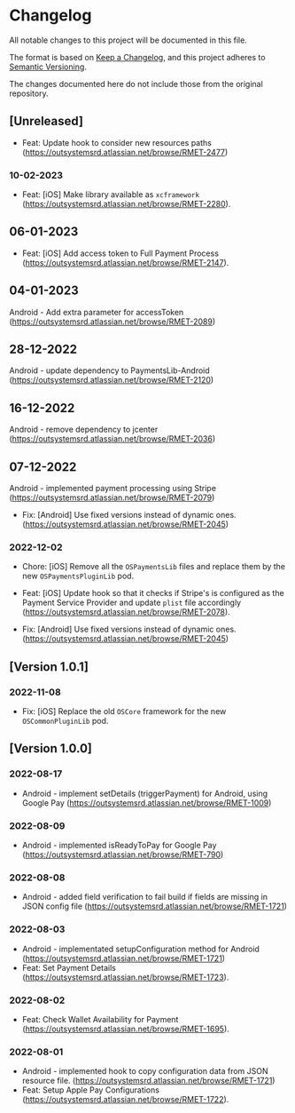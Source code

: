 # Changelog
All notable changes to this project will be documented in this file.

The format is based on [Keep a Changelog](https://keepachangelog.com/en/1.0.0/),
and this project adheres to [Semantic Versioning](https://semver.org/spec/v2.0.0.html).

The changes documented here do not include those from the original repository.

## [Unreleased]
- Feat: Update hook to consider new resources paths (https://outsystemsrd.atlassian.net/browse/RMET-2477)

### 10-02-2023
- Feat: [iOS] Make library available as `xcframework` (https://outsystemsrd.atlassian.net/browse/RMET-2280).

## 06-01-2023
- Feat: [iOS] Add access token to Full Payment Process (https://outsystemsrd.atlassian.net/browse/RMET-2147).

## 04-01-2023
Android - Add extra parameter for accessToken (https://outsystemsrd.atlassian.net/browse/RMET-2089)

## 28-12-2022
Android - update dependency to PaymentsLib-Android (https://outsystemsrd.atlassian.net/browse/RMET-2120)

## 16-12-2022
Android - remove dependency to jcenter (https://outsystemsrd.atlassian.net/browse/RMET-2036)

## 07-12-2022
Android - implemented payment processing using Stripe (https://outsystemsrd.atlassian.net/browse/RMET-2079)

- Fix: [Android] Use fixed versions instead of dynamic ones. (https://outsystemsrd.atlassian.net/browse/RMET-2045)

### 2022-12-02
- Chore: [iOS] Remove all the `OSPaymentsLib` files and replace them by the new `OSPaymentsPluginLib` pod.
- Feat: [iOS] Update hook so that it checks if Stripe's is configured as the Payment Service Provider and update `plist` file accordingly (https://outsystemsrd.atlassian.net/browse/RMET-2078).

- Fix: [Android] Use fixed versions instead of dynamic ones. (https://outsystemsrd.atlassian.net/browse/RMET-2045)

## [Version 1.0.1]

### 2022-11-08
- Fix: [iOS] Replace the old `OSCore` framework for the new `OSCommonPluginLib` pod.

## [Version 1.0.0]

### 2022-08-17
- Android - implement setDetails (triggerPayment) for Android, using Google Pay (https://outsystemsrd.atlassian.net/browse/RMET-1009)

### 2022-08-09
- Android - implemented isReadyToPay for Google Pay (https://outsystemsrd.atlassian.net/browse/RMET-790)

### 2022-08-08
- Android - added field verification to fail build if fields are missing in JSON config file (https://outsystemsrd.atlassian.net/browse/RMET-1721)

### 2022-08-03
- Android - implementated setupConfiguration method for Android (https://outsystemsrd.atlassian.net/browse/RMET-1721)
- Feat: Set Payment Details (https://outsystemsrd.atlassian.net/browse/RMET-1723).

### 2022-08-02
- Feat: Check Wallet Availability for Payment (https://outsystemsrd.atlassian.net/browse/RMET-1695).

### 2022-08-01
- Android - implemented hook to copy configuration data from JSON resource file. (https://outsystemsrd.atlassian.net/browse/RMET-1721)
- Feat: Setup Apple Pay Configurations (https://outsystemsrd.atlassian.net/browse/RMET-1722).
